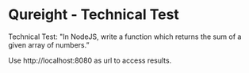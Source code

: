 # Qureight - Technical Test
Technical Test: "In NodeJS, write a function which returns the sum of a given array of numbers.”

Use http://localhost:8080 as url to access results.
